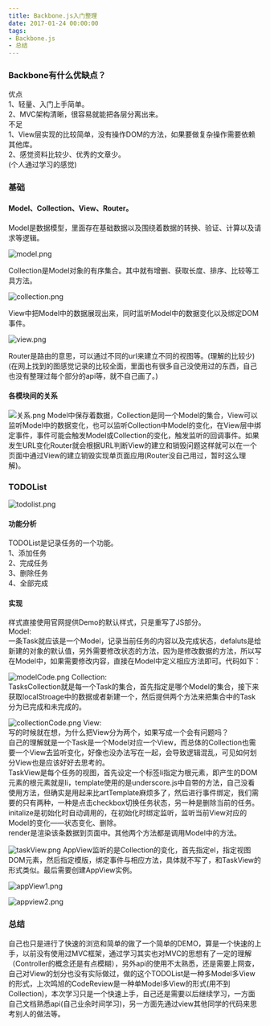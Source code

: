 ```yaml
---
title: Backbone.js入门整理
date: 2017-01-24 00:00:00
tags:
- Backbone.js
- 总结
---
```


### Backbone有什么优缺点？  
优点  
1、轻量、入门上手简单。  
2、MVC架构清晰，很容易就能把各层分离出来。   
不足   
1、View层实现的比较简单，没有操作DOM的方法，如果要做复杂操作需要依赖其他库。  
2、感觉资料比较少、优秀的文章少。  
(个人通过学习的感觉)  
<!-- more -->
### 基础  
#### Model、Collection、View、Router。  
Model是数据模型，里面存在基础数据以及围绕着数据的转换、验证、计算以及请求等逻辑。  

![model.png](/images/20170118/7.png)

Collection是Model对象的有序集合。其中就有增删、获取长度、排序、比较等工具方法。  

![collection.png](/images/20170118/8.png)

View中把Model中的数据展现出来，同时监听Model中的数据变化以及绑定DOM事件。  

![view.png](/images/20170118/9.png)

Router是路由的意思，可以通过不同的url来建立不同的视图等。(理解的比较少)  
(在网上找到的图感觉记录的比较全面，里面也有很多自己没使用过的东西，自己也没有整理过每个部分的api等，就不自己画了。)  
#### 各模块间的关系

![关系.png](/images/20170118/10.png)
Model中保存着数据，Collection是同一个Model的集合，View可以监听Model中的数据变化，也可以监听Collection中Model的变化，在View层中绑定事件，事件可能会触发Model或Collection的变化，触发监听的回调事件。如果发生URL变化Router就会根据URL判断View的建立和销毁问题这样就可以在一个页面中通过View的建立销毁实现单页面应用(Router没自己用过，暂时这么理解)。  
### TODOList  

![todolist.png](/images/20170118/11.png)

#### 功能分析  
TODOList是记录任务的一个功能。  
1、添加任务  
2、完成任务  
3、删除任务  
4、全部完成  
#### 实现  
样式直接使用官网提供Demo的默认样式，只是重写了JS部分。  
Model:  
一条Task就应该是一个Model，记录当前任务的内容以及完成状态，defaluts是给新建的对象的默认值，另外需要修改状态的方法，因为是修改数据的方法，所以写在Model中，如果需要修改内容，直接在Model中定义相应方法即可。代码如下：

![modelCode.png](/images/20170118/12.png)
Collection:  
TasksCollection就是每一个Task的集合，首先指定是哪个Model的集合，接下来获取localStroage中的数据或者新建一个，然后提供两个方法来把集合中的Task分为已完成和未完成的。

![collectionCode.png](/images/20170118/13.png)
View:  
写的时候就在想，为什么把View分为两个，如果写成一个会有问题吗？  
自己的理解就是一个Task是一个Model对应一个View，而总体的Collection也需要一个View去监听变化，好像也没办法写在一起，会导致逻辑混乱，可见如何划分View也是应该好好去思考的。  
TaskView是每个任务的视图，首先设定一个标签li指定为根元素，即产生的DOM元素的根元素就是li，template使用的是underscore.js中自带的方法，自己没看使用方法，但确实是用起来比artTemplate麻烦多了，然后进行事件绑定，我们需要的只有两种，一种是点击checkbox切换任务状态，另一种是删除当前的任务。  
initalize是初始化时自动调用的，在初始化时绑定监听，监听当前View对应的Model的变化——状态变化、删除。  
render是渲染该条数据到页面中。其他两个方法都是调用Model中的方法。

![taskView.png](/images/20170118/14.png)
AppView监听的是Collection的变化，首先指定el，指定视图DOM元素，然后指定模版，绑定事件与相应方法，具体就不写了，和TaskView的形式类似。最后需要创建AppView实例。

![appView1.png](/images/20170118/15.png)

![appview2.png](/images/20170118/16.png)
### 总结  
自己也只是进行了快速的浏览和简单的做了一个简单的DEMO，算是一个快速的上手，以前没有使用过MVC框架，通过学习其实也对MVC的思想有了一定的理解（Controller的概念还是有点模糊），另外api的使用不太熟悉，还是需要上网查，自己对View的划分也没有实际做过，做的这个TODOList是一种多Model多View的形式，上次鸣旭的CodeReview是一种单Model多View的形式(用不到Collection)，本次学习只是一个快速上手，自己还是需要以后继续学习，一方面自己文档熟悉api(自己业余时间学习)，另一方面先通过view其他同学的代码来思考别人的做法等。
